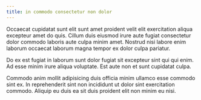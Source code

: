```yaml
---
title: in commodo consectetur non dolor
---
```


Occaecat cupidatat sunt elit sunt amet proident velit elit exercitation aliqua excepteur amet do quis. Cillum duis eiusmod irure aute fugiat consectetur dolor commodo laboris aute culpa minim amet. Nostrud nisi labore enim laborum occaecat laborum magna tempor ex dolor culpa pariatur.

Do ex est fugiat in laborum sunt dolor fugiat sit excepteur sint qui qui enim. Ad esse minim irure aliqua voluptate. Est aute non et sunt cupidatat culpa.

Commodo anim mollit adipisicing duis officia minim ullamco esse commodo sint ex. In reprehenderit sint non incididunt ut dolor sint exercitation commodo. Aliquip eu duis ea sit duis proident elit non minim eu nisi.